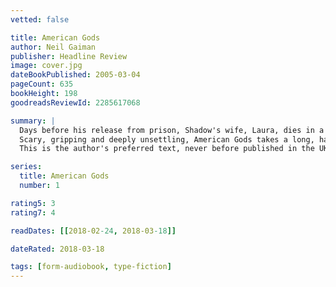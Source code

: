 ```yaml
---
vetted: false

title: American Gods
author: Neil Gaiman
publisher: Headline Review
image: cover.jpg
dateBookPublished: 2005-03-04
pageCount: 635
bookHeight: 198
goodreadsReviewId: 2285617068

summary: |
  Days before his release from prison, Shadow's wife, Laura, dies in a mysterious car crash. Numbly, he makes his way back home. On the plane, he encounters the enigmatic Mr Wednesday, who claims to be a refugee from a distant war, a former god and the king of America. Together they embark on a profoundly strange journey across the heart of the USA, whilst all around them a storm of preternatural and epic proportions threatens to break.
  Scary, gripping and deeply unsettling, American Gods takes a long, hard look into the soul of America. You'll be surprised by what - and who - it finds there…
  This is the author's preferred text, never before published in the UK, and is about 12,000 words longer than the previous UK edition.

series:
  title: American Gods
  number: 1

rating5: 3
rating7: 4

readDates: [[2018-02-24, 2018-03-18]]

dateRated: 2018-03-18

tags: [form-audiobook, type-fiction]
---
```

